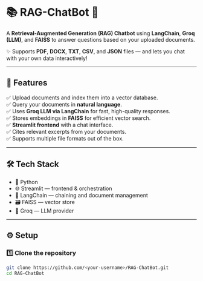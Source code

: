 # 📚 RAG-ChatBot 🤖

A **Retrieval-Augmented Generation (RAG) Chatbot** using **LangChain**, **Groq (LLM)**, and **FAISS** to answer questions based on your uploaded documents.

✨ Supports **PDF**, **DOCX**, **TXT**, **CSV**, and **JSON** files — and lets you chat with your own data interactively!

---

## 🚀 Features

✅ Upload documents and index them into a vector database.  
✅ Query your documents in **natural language**.  
✅ Uses **Groq LLM via LangChain** for fast, high-quality responses.  
✅ Stores embeddings in **FAISS** for efficient vector search.  
✅ **Streamlit frontend** with a chat interface.  
✅ Cites relevant excerpts from your documents.  
✅ Supports multiple file formats out of the box.  

---

## 🛠️ Tech Stack

- 🐍 Python
- 🌐 Streamlit — frontend & orchestration
- 🔗 LangChain — chaining and document management
- 🗃️ FAISS — vector store
- 🚀 Groq — LLM provider

---

## ⚙️ Setup

### 1️⃣ Clone the repository

```bash
git clone https://github.com/<your-username>/RAG-ChatBot.git
cd RAG-ChatBot
